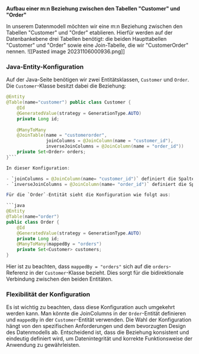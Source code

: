 **Aufbau einer m:n Beziehung zwischen den Tabellen "Customer" und "Order"**

In unserem Datenmodell möchten wir eine m:n Beziehung zwischen den Tabellen "Customer" und "Order" etablieren. Hierfür werden auf der Datenbankebene drei Tabellen benötigt: die beiden Haupttabellen "Customer" und "Order" sowie eine Join-Tabelle, die wir "CustomerOrder" nennen.
![[Pasted image 20231106000936.png]]

### Java-Entity-Konfiguration

Auf der Java-Seite benötigen wir zwei Entitätsklassen, `Customer` und `Order`. Die `Customer`-Klasse besitzt dabei die Beziehung:

```java
@Entity 
@Table(name="customer") public class Customer {      
	@Id     
	@GeneratedValue(strategy = GenerationType.AUTO)     
	private Long id;      
	
	@ManyToMany     
	@JoinTable(name = "customerorder", 
			   joinColumns = @JoinColumn(name = "customer_id"),      
			   inverseJoinColumns = @JoinColumn(name = "order_id"))     
	private Set<Order> orders; 
}```

In dieser Konfiguration:

- `joinColumns = @JoinColumn(name= "customer_id")` definiert die Spalte `customer_id` in der `CustomerOrder`-Tabelle.
- `inverseJoinColumns = @JoinColumn(name= "order_id")` definiert die Spalte `order_id` in der `CustomerOrder`-Tabelle.

Für die `Order`-Entität sieht die Konfiguration wie folgt aus:

```java
@Entity 
@Table(name="order") 
public class Order {      
	@Id     
	@GeneratedValue(strategy = GenerationType.AUTO)     
	private Long id;      
	@ManyToMany(mappedBy = "orders")     
	private Set<Customer> customers; 
}
```

Hier ist zu beachten, dass `mappedBy = "orders"` sich auf die `orders`-Referenz in der `Customer`-Klasse bezieht. Dies sorgt für die bidirektionale Verbindung zwischen den beiden Entitäten.

### Flexibilität der Konfiguration

Es ist wichtig zu beachten, dass diese Konfiguration auch umgekehrt werden kann. Man könnte die JoinColumns in der `Order`-Entität definieren und `mappedBy` in der `Customer`-Entität verwenden. Die Wahl der Konfiguration hängt von den spezifischen Anforderungen und dem bevorzugten Design des Datenmodells ab. Entscheidend ist, dass die Beziehung konsistent und eindeutig definiert wird, um Datenintegrität und korrekte Funktionsweise der Anwendung zu gewährleisten.
